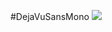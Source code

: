 #DejaVuSansMono
![](https://cloud.githubusercontent.com/assets/8317250/7021756/221ca1b0-dd60-11e4-8e03-a3d0cd9595e3.png)
